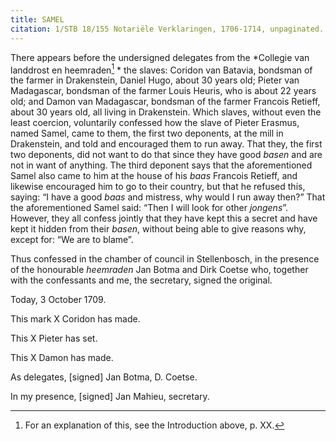 ```yaml
---
title: SAMEL
citation: 1/STB 18/155 Notariële Verklaringen, 1706-1714, unpaginated.
---
```


There appears before the undersigned delegates from the *Collegie van landdrost en heemraden[^1] * the slaves: Coridon van Batavia, bondsman of the farmer in Drakenstein, Daniel Hugo, about 30 years old; Pieter van Madagascar, bondsman of the farmer Louis Heuris, who is about 22 years old; and Damon van Madagascar, bondsman of the farmer Francois Retieff, about 30 years old, all living in Drakenstein. Which slaves, without even the least coercion, voluntarily confessed how the slave of Pieter Erasmus, named Samel, came to them, the first two deponents, at the mill in Drakenstein, and told and encouraged them to run away. That they, the first two deponents, did not want to do that since they have good *basen* and are not in want of anything. The third deponent says that the aforementioned Samel also came to him at the house of his *baas* Francois Retieff, and likewise encouraged him to go to their country, but that he refused this, saying: “I have a good *baas* and mistress, why would I run away then?” That the aforementioned Samel said: “Then I will look for other *jongens*”. However, they all confess jointly that they have kept this a secret and have kept it hidden from their *basen*, without being able to give reasons why, except for: “We are to blame”.

Thus confessed in the chamber of council in Stellenbosch, in the presence of the honourable *heemraden* Jan Botma and Dirk Coetse who, together with the confessants and me, the secretary, signed the original.

Today, 3 October 1709.

This mark X Coridon has made.

This X Pieter has set.

This X Damon has made.

As delegates, \[signed\] Jan Botma, D. Coetse.

In my presence, \[signed\] Jan Mahieu, secretary.

[^1]: For an explanation of this, see the Introduction above, p. XX.
